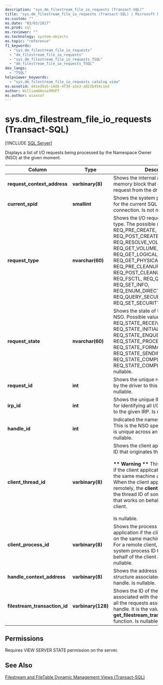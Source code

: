 ```yaml
---
description: "sys.dm_filestream_file_io_requests (Transact-SQL)"
title: "sys.dm_filestream_file_io_requests (Transact-SQL) | Microsoft Docs"
ms.custom: ""
ms.date: "03/03/2017"
ms.prod: sql
ms.reviewer: ""
ms.technology: system-objects
ms.topic: "reference"
f1_keywords: 
  - "sys.dm_filestream_file_io_requests"
  - "dm_filestream_file_io_requests"
  - "sys.dm_filestream_file_io_requests_TSQL"
  - "dm_filestream_file_io_requests_TSQL"
dev_langs: 
  - "TSQL"
helpviewer_keywords: 
  - "sys.dm_filestream_file_io_requests catalog view"
ms.assetid: d41e39a5-14d5-4f3d-a2e3-a822b454c1ed
author: WilliamDAssafMSFT
ms.author: wiassaf
---
```

# sys.dm_filestream_file_io_requests (Transact-SQL)
[!INCLUDE [SQL Server](../../includes/applies-to-version/sqlserver.md)]

  Displays a list of I/O requests being processed by the Namespace Owner (NSO) at the given moment.  
  
|Column|Type|Description|  
|------------|----------|-----------------|  
|**request_context_address**|**varbinary(8)**|Shows the internal address of the NSO memory block that contains the I/O request from the driver. Is not nullable.|  
|**current_spid**|**smallint**|Shows the system process id (SPID) for the current SQL Server's connection. Is not nullable.|  
|**request_type**|**nvarchar(60)**|Shows the I/O request packet (IRP) type. The possible request types are REQ_PRE_CREATE, REQ_POST_CREATE, REQ_RESOLVE_VOLUME, REQ_GET_VOLUME_INFO, REQ_GET_LOGICAL_NAME, REQ_GET_PHYSICAL_NAME, REQ_PRE_CLEANUP, REQ_POST_CLEANUP, REQ_CLOSE, REQ_FSCTL, REQ_QUERY_INFO, REQ_SET_INFO, REQ_ENUM_DIRECTORY, REQ_QUERY_SECURITY, and REQ_SET_SECURITY. Is not nullable|  
|**request_state**|**nvarchar(60)**|Shows the state of the I/O request in NSO. Possible values are REQ_STATE_RECEIVED, REQ_STATE_INITIALIZED, REQ_STATE_ENQUEUED, REQ_STATE_PROCESSING, REQ_STATE_FORMATTING_RESPONSE, REQ_STATE_SENDING_RESPONSE, REQ_STATE_COMPLETING, and REQ_STATE_COMPLETED. Is not nullable.|  
|**request_id**|**int**|Shows the unique request ID assigned by the driver to this request. Is not nullable.|  
|**irp_id**|**int**|Shows the unique IRP ID. This is useful for identifying all I/O requests related to the given IRP. Is not nullable.|  
|**handle_id**|**int**|Indicated the namespace handle ID. This is the NSO specific identifier and is unique across an instance. Is not nullable.|  
|**client_thread_id**|**varbinary(8)**|Shows the client application's thread ID that originates the request.<br /><br /> **\*\* Warning \*\*** This is meaningful only if the client application is running on the same machine as SQL Server. When the client application is running remotely, the **client_thread_id** shows the thread ID of some system process that works on behalf of the remote client.<br /><br /> Is nullable.|  
|**client_process_id**|**varbinary(8)**|Shows the process ID of the client application if the client application runs on the same machine as SQL Server. For a remote client, this shows the system process ID that is working on behalf of the client application. Is nullable.|  
|**handle_context_address**|**varbinary(8)**|Shows the address of the internal NSO structure associated with the client's handle. Is nullable.|  
|**filestream_transaction_id**|**varbinary(128)**|Shows the ID of the transaction associated with the given handle and all the requests associated with this handle. It is the value returned by the **get_filestream_transaction_context** function. Is nullable.|  
  
## Permissions  
 Requires VIEW SERVER STATE permission on the server.  
  
## See Also  
 [Filestream and FileTable Dynamic Management Views &#40;Transact-SQL&#41;](../../relational-databases/system-dynamic-management-views/filestream-and-filetable-dynamic-management-views-transact-sql.md)  
  
  
